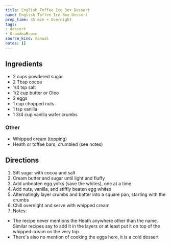 ```yaml
---
title: English Toffee Ice Box Dessert
name: English Toffee Ice Box Dessert
prep_time: 45 min + Overnight
tags:
- dessert
- GrandmaBrose
source_kind: manual
notes: []
---
```


## Ingredients
- 2 cups powdered sugar
- 2 Tbsp cocoa
- 1/4 tsp salt
- 1/2 cup butter or Oleo
- 2 eggs
- 1 cup chopped nuts
- 1 tsp vanilla
- 1 3/4 cup vanilla wafer crumbs

### Other
- Whipped cream (topping)
- Heath or toffee bars, crumbled (see notes)


## Directions
1. Sift sugar with cocoa and salt
2. Cream butter and sugar until light and fluffy
3. Add unbeaten egg yolks (save the whites), one at a time
4. Add nuts, vanilla, and stiffly beaten egg whites
5. Alternatingly layer crumbs and batter into a square pan, starting with the crumbs
6. Chill overnight and serve with whipped cream
7. Notes:
- The recipe never mentions the Heath anywhere other than the name. Similar recipes say to add it in the layers or at least put it on top of the whipped cream on the very top
- There's also no mention of cooking the eggs here, it is a cold dessert
